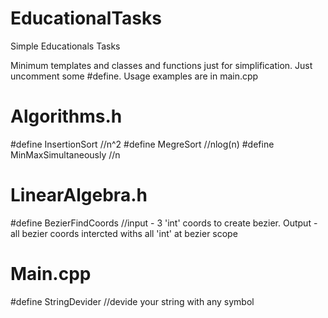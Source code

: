 # EducationalTasks
Simple Educationals Tasks 

Minimum templates and classes and functions just for simplification. Just uncomment some #define. Usage examples are in main.cpp  

# Algorithms.h
#define InsertionSort //n^2
#define MegreSort //nlog(n)
#define MinMaxSimultaneously //n

# LinearAlgebra.h
#define BezierFindCoords //input - 3 'int' coords to create bezier. Output - all bezier coords intercted withs all 'int' at bezier scope

# Main.cpp
#define StringDevider //devide your string with any symbol
